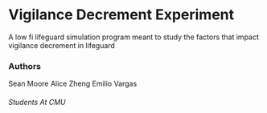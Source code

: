# Vigilance Decrement Experiment

A low fi lifeguard simulation program meant to study the factors that impact vigilance decrement in lifeguard

### Authors
Sean Moore
Alice Zheng
Emilio Vargas

###### Students At CMU

